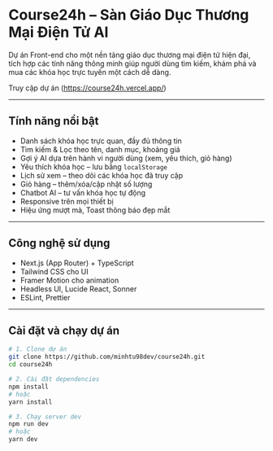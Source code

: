 # Course24h – Sàn Giáo Dục Thương Mại Điện Tử AI

Dự án Front-end cho một nền tảng giáo dục thương mại điện tử hiện đại, tích hợp các tính năng thông minh giúp người dùng tìm kiếm, khám phá và mua các khóa học trực tuyến một cách dễ dàng.

Truy cập dự án (https://course24h.vercel.app/)

---

## Tính năng nổi bật

- Danh sách khóa học trực quan, đầy đủ thông tin
- Tìm kiếm & Lọc theo tên, danh mục, khoảng giá
- Gợi ý AI dựa trên hành vi người dùng (xem, yêu thích, giỏ hàng)
- Yêu thích khóa học – lưu bằng `localStorage`
- Lịch sử xem – theo dõi các khóa học đã truy cập
- Giỏ hàng – thêm/xóa/cập nhật số lượng
- Chatbot AI – tư vấn khóa học tự động
- Responsive trên mọi thiết bị
- Hiệu ứng mượt mà, Toast thông báo đẹp mắt

---

## Công nghệ sử dụng

- Next.js (App Router) + TypeScript
- Tailwind CSS cho UI
- Framer Motion cho animation
- Headless UI, Lucide React, Sonner
- ESLint, Prettier

---

## Cài đặt và chạy dự án

```bash
# 1. Clone dự án
git clone https://github.com/minhtu98dev/course24h.git
cd course24h

# 2. Cài đặt dependencies
npm install
# hoặc
yarn install

# 3. Chạy server dev
npm run dev
# hoặc
yarn dev
